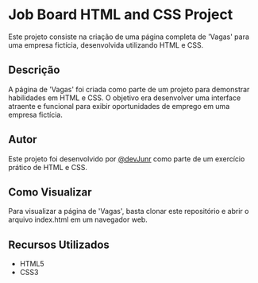 # Job Board HTML and CSS Project

Este projeto consiste na criação de uma página completa de 'Vagas' para uma empresa fictícia, desenvolvida utilizando HTML e CSS.

## Descrição

A página de 'Vagas' foi criada como parte de um projeto para demonstrar habilidades em HTML e CSS. O objetivo era desenvolver uma interface atraente e funcional para exibir oportunidades de emprego em uma empresa fictícia.

## Autor

Este projeto foi desenvolvido por [@devJunr](https://github.com/devjunr) como parte de um exercício prático de HTML e CSS.

## Como Visualizar

Para visualizar a página de 'Vagas', basta clonar este repositório e abrir o arquivo index.html em um navegador web.

## Recursos Utilizados

- HTML5
- CSS3

##
